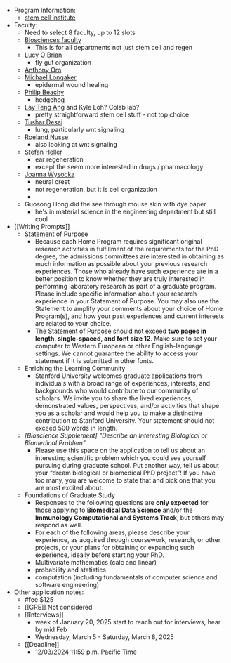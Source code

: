 - Program Information:
	- [stem cell institute](https://med.stanford.edu/stemcell)
- Faculty:
	- Need to select 8 faculty, up to 12 slots
	- [Biosciences faculty](https://biosciences.stanford.edu/program-overview/biosciences-faculty-database/)
		- This is for all departments not just stem cell and regen
	- [Lucy O'Brian](https://www.stemdynamics.org/research)
		- fly gut organization
	- [Anthony Oro](https://med.stanford.edu/orolab.html)
	- [Michael Longaker](https://www.longakerlab.com/profiles)
		- epidermal wound healing
	- [Philip Beachy](https://pbeachy.stanford.edu/)
		- hedgehog
	- [Lay Teng Ang](https://anglab.stanford.edu/research) and Kyle Loh? Colab lab?
		- pretty straightforward stem cell stuff - not top choice
	- [Tushar Desai](https://desailab.stanford.edu/)
		- lung, particularly wnt signaling
	- [Roeland Nusse](https://web.stanford.edu/group/nusselab/cgi-bin/lab/)
		- also looking at wnt signaling
	- [Stefan Heller](https://hellerlab-stanford.net/)
		- ear regeneration
		- except the seem more interested in drugs / pharmacology
	- [Joanna Wysocka](https://wysocka.stanford.edu/)
		- neural crest
		- not regeneration, but it is cell organization
		-
	- Guosong Hong did the see through mouse skin with dye paper
		- he's in material science in the engineering department but still cool
- [[Writing Prompts]]
	- Statement of Purpose
		- Because each Home Program requires significant original research activities in fulfillment of the requirements for the PhD degree, the admissions committees are interested in obtaining as much information as possible about your previous research experiences. Those who already have such experience are in a better position to know whether they are truly interested in performing laboratory research as part of a graduate program. Please include specific information about your research experience in your Statement of Purpose. You may also use the Statement to amplify your comments about your choice of Home Program(s), and how your past experiences and current interests are related to your choice.
		- The Statement of Purpose should not exceed **two pages in length, single-spaced, and font size 12**. Make sure to set your computer to Western European or other English-language settings. We cannot guarantee the ability to access your statement if it is submitted in other fonts.
	- Enriching the Learning Community
		- Stanford University welcomes graduate applications from individuals with a broad range of experiences, interests, and backgrounds who would contribute to our community of scholars. We invite you to share the lived experiences, demonstrated values, perspectives, and/or activities that shape you as a scholar and would help you to make a distinctive contribution to Stanford University. Your statement should not exceed 500 words in length.
	- *[Bioscience Supplement] "Describe an Interesting Biological or Biomedical Problem"*
		- Please use this space on the application to tell us about an interesting scientific problem which you could see yourself pursuing during graduate school. Put another way, tell us about your “dream biological or biomedical PhD project”! If you have too many, you are welcome to state that and pick one that you are most excited about.
	- Foundations of Graduate Study
		- Responses to the following questions are **only expected** for those applying to **Biomedical Data Science** and/or the **Immunology Computational and Systems Track**, but others may respond as well.
		- For each of the following areas, please describe your experience, as acquired through coursework, research, or other projects, or your plans for obtaining or expanding such experience, ideally before starting your PhD.
		- Multivariate mathematics (calc and linear)
		- probability and statistics
		- computation (including fundamentals of computer science and software engineering)
- Other application notes:
	- #fee $125
	- [[GRE]] Not considered
	- [[Interviews]]
		- week of January 20, 2025 start to reach out for interviews, hear by mid Feb
		- Wednesday, March 5 - Saturday, March 8, 2025
	- [[Deadline]]
		- 12/03/2024 11:59 p.m. Pacific Time